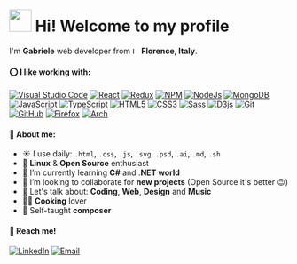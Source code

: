 # <img src="https://emojis.slackmojis.com/emojis/images/1577305505/7373/hand_wave.gif?1577305505" width="40"/> Hi! Welcome to my profile

I'm **Gabriele** web developer from <a href="#"><img alt="ITFlag" src="https://image.flaticon.com/icons/svg/323/323325.svg" width="12"/></a> **Florence, Italy**.

#### ⭕ I like working with:
<p>
  <a href="#"><img alt="Visual Studio Code" src="https://img.shields.io/badge/-Visual%20Studio%20Code-23A9F2?style=flat-square&logo=Visual%20Studio%20Code&logoColor=white"/></a>
  <a href="#"><img alt="React" src="https://img.shields.io/badge/-React-45b8d8?style=flat-square&logo=react&logoColor=white" /></a>
  <a href="#"><img alt="Redux" src="https://img.shields.io/badge/-Redux-764ABC?style=flat-square&logo=redux&logoColor=white" /></a>
  <a href="#"><img alt="NPM" src="https://img.shields.io/badge/-NPM-CB3837?style=flat-square&logo=NPM&logoColor=white"/></a>
  <a href="#"><img alt="NodeJs" src="https://img.shields.io/badge/-Nodejs-43853d?style=flat-square&logo=Node.js&logoColor=white" /></a>
  <a href="#"><img alt="MongoDB" src="https://img.shields.io/badge/-MongoDB-13aa52?style=flat-square&logo=mongodb&logoColor=white" /></a>
  <a href="#"><img alt="JavaScript" src="https://img.shields.io/badge/-Javascript-F7DF1E?style=flat-square&logo=javascript&logoColor=black"/></a>
  <a href="#"><img alt="TypeScript" src="https://img.shields.io/badge/-TypeScript-007ACC?style=flat-square&logo=typescript&logoColor=white" /></a>
  <a href="#"><img alt="HTML5" src="https://img.shields.io/badge/-HTML5-E34F26?style=flat-square&logo=html5&logoColor=white" /></a>
  <a href="#"><img alt="CSS3" src="https://img.shields.io/badge/-CSS3-1572B6?style=flat-square&logo=CSS3&logoColor=white"/></a>
  <a href="#"><img alt="Sass" src="https://img.shields.io/badge/-Sass-CC6699?style=flat-square&logo=sass&logoColor=white" /></a>
  <a href="#"><img alt="D3js" src="https://img.shields.io/badge/-D3.js-F9A03C?style=flat-square&logo=d3.js&logoColor=white" /></a>
  <a href="#"><img alt="Git" src="https://img.shields.io/badge/-Git-F05032?style=flat-square&logo=git&logoColor=white" /></a>
  <a href="#"><img alt="GitHub" src="https://img.shields.io/badge/-Github-181717?style=flat-square&logo=GitHub&logoColor=white"/></a>
  <a href="#"><img alt="Firefox" src="https://img.shields.io/badge/-Firefox-FF7139?style=flat-square&logo=Firefox&logoColor=white"/></a>
  <a href="#"><img alt="Arch" src="https://img.shields.io/badge/-Arch-1793D1?style=flat-square&logo=Arch-Linux&logoColor=white"/></a>
</p>

#### 📘 About me:
- ☀️ I use daily: `.html`, `.css`, `.js`, `.svg`, `.psd`, `.ai`, `.md`, `.sh`
- 🎉 **Linux** & **Open Source** enthusiast
- 🌱 I’m currently learning **C#** and .**NET world**
- 🔭 I’m looking to collaborate for **new projects** (Open Source it's better 😉)
- 💬 Let's talk about: **Coding**, **Web**, **Design** and **Music**
- 👨‍🍳 **Cooking** lover
- 🎹 Self-taught **composer**

#### 📨 Reach me!
<p>
  <a href="https://www.linkedin.com/in/gabriele-alfarano-2231a21a4/"><img alt="LinkedIn" src="https://img.shields.io/badge/-LinkedIn-0077B5?style=flat-square&logo=LinkedIn&logoColor=white"/></a>
  <a href="mailto:gabriele.alfarano@gmail.com"><img alt="Email" src="https://img.shields.io/badge/-Email-BD081C?style=flat-square&logo=Minutemailer&logoColor=white"/></a>
</p>

